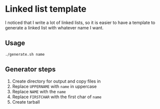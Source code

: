 # Linked list template

I noticed that I write a lot of linked lists, so it is easier to have a template
to generate a linked list with whatever name I want.

## Usage

`./generate.sh name`

## Generator steps

1. Create directory for output and copy files in
2. Replace `UPPERNAME` with `name` in uppercase
3. Replace `NAME` with the `name`
4. Replace `FIRSTCHAR` with the first char of `name`
5. Create tarball
